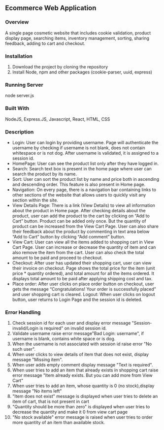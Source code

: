 ## Ecommerce Web Application

### Overview
A single page cosmetic website that includes cookie validation, product display page, searching items, inventory management, sorting, sharing feedback, adding to cart and checkout.

### Installation
1.	Download the project by cloning the repository
2.	Install Node, npm and other packages (cookie-parser, uuid, express)

### Running Server
node server.js

### Built With
NodeJS, Express.JS, Javascript, React, HTML, CSS

### Description
* Login: User can login by providing username. Page will authenticate the username by checking if username is not blank, does not contain whitespace or is not dog. After username is validated, it is assigned to a session id.
* HomePage: User can see the product list only after they have logged in. 
* Search: Search text box is present in the home page where user can search the product by its name.
* Sort: User can sort the product list by name and price both in ascending and descending order. This feature is also present in Home page.
* Navigation: On every page, there is a navigation bar containing links to other sections of the website that allows users to quickly visit any section within the site.
* View Details Page: There is a link (View Details) to view all information about the product in Home page. After checking details about the product, user can add the product to the cart by clicking on “Add to Cart” button. Product can be added only once. But the quantity of product can be increased from the View Cart Page. User can also share their feedback about the product by commenting in text area below “Add to Cart” button by clicking “Add comment” button.
* View Cart: User can view all the items added to shopping cart in View Cart Page. User can increase or decrease the quantity of item and can also remove the item from the cart. User can also check the total amount to be paid and proceed to checkout.
* Checkout: After user has updated their shopping cart, user can view their invoice on checkout. Page shows the total price for the item (unit price * quantity ordered), and total amount for all the items ordered. It displays total amount to be paid after applying shipping cost and tax.
* Place order: After user clicks on place order button on checkout, user gets the message “Congratulations! Your order is successfully placed” and user shopping cart is cleared.
Logout: When user clicks on logout button, user returns to Login Page and the session id is deleted.

### Error Handling
1. Check session id for each user and display error message "Session-invalid/Login is required" on invalid session id.
2. Validate username raise error message"Bad Login: username", if username is blank, contains white space or is dog.
3. When the username is not associated with session id raise error "No such user".
4. When user clicks to view details of item that does not exist, display message "Missing item".
5. When user adds empty comment display message "Text is required".
6. When user tries to add an item that already exists in shopping cart raise error message "Item already exists. But you can add more from View Cart"
7. When user tries to add an item, whose quantity is 0 (no stock),display message "No items left"
8. "Item does not exist" message is displayed when user tries to delete an item of cart, that is not present in cart
9. "Quantity should be more than zero" is displayed when user tries to decrease the quantity and make it 0 from view cart page
10. "No stock available" error message is raised when user tries to order more quantity of an item than available stock.